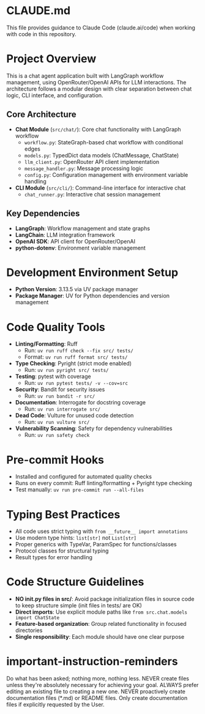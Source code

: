 # CLAUDE.md

This file provides guidance to Claude Code (claude.ai/code) when working with code in this repository.

# Project Overview
This is a chat agent application built with LangGraph workflow management, using OpenRouter/OpenAI APIs for LLM interactions. The architecture follows a modular design with clear separation between chat logic, CLI interface, and configuration.

## Core Architecture
- **Chat Module** (`src/chat/`): Core chat functionality with LangGraph workflow
  - `workflow.py`: StateGraph-based chat workflow with conditional edges
  - `models.py`: TypedDict data models (ChatMessage, ChatState)
  - `llm_client.py`: OpenRouter API client implementation
  - `message_handler.py`: Message processing logic
  - `config.py`: Configuration management with environment variable handling
- **CLI Module** (`src/cli/`): Command-line interface for interactive chat
  - `chat_runner.py`: Interactive chat session management

## Key Dependencies
- **LangGraph**: Workflow management and state graphs
- **LangChain**: LLM integration framework
- **OpenAI SDK**: API client for OpenRouter/OpenAI
- **python-dotenv**: Environment variable management

# Development Environment Setup
- **Python Version**: 3.13.5 via UV package manager
- **Package Manager**: UV for Python dependencies and version management

# Code Quality Tools
- **Linting/Formatting**: Ruff
  - Run: `uv run ruff check --fix src/ tests/`
  - Format: `uv run ruff format src/ tests/`
- **Type Checking**: Pyright (strict mode enabled)
  - Run: `uv run pyright src/ tests/`
- **Testing**: pytest with coverage
  - Run: `uv run pytest tests/ -v --cov=src`
- **Security**: Bandit for security issues
  - Run: `uv run bandit -r src/`
- **Documentation**: Interrogate for docstring coverage
  - Run: `uv run interrogate src/`
- **Dead Code**: Vulture for unused code detection
  - Run: `uv run vulture src/`
- **Vulnerability Scanning**: Safety for dependency vulnerabilities
  - Run: `uv run safety check`

# Pre-commit Hooks
- Installed and configured for automated quality checks
- Runs on every commit: Ruff linting/formatting + Pyright type checking
- Test manually: `uv run pre-commit run --all-files`

# Typing Best Practices
- All code uses strict typing with `from __future__ import annotations`
- Use modern type hints: `list[str]` not `List[str]`
- Proper generics with TypeVar, ParamSpec for functions/classes
- Protocol classes for structural typing
- Result types for error handling

# Code Structure Guidelines
- **NO __init__.py files in src/**: Avoid package initialization files in source code to keep structure simple (init files in tests/ are OK)
- **Direct imports**: Use explicit module paths like `from src.chat.models import ChatState`
- **Feature-based organization**: Group related functionality in focused directories
- **Single responsibility**: Each module should have one clear purpose

# important-instruction-reminders
Do what has been asked; nothing more, nothing less.
NEVER create files unless they're absolutely necessary for achieving your goal.
ALWAYS prefer editing an existing file to creating a new one.
NEVER proactively create documentation files (*.md) or README files. Only create documentation files if explicitly requested by the User.
